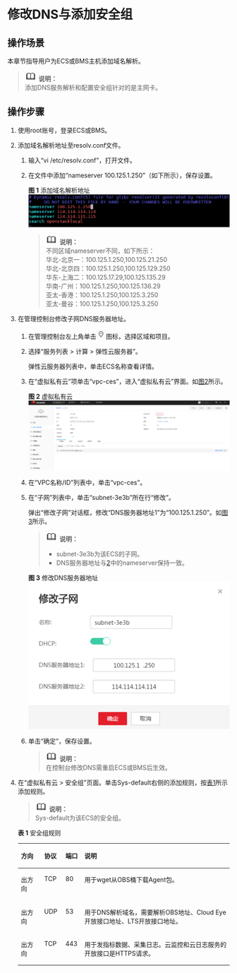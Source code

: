 # 修改DNS与添加安全组<a name="ZH-CN_TOPIC_0150354069"></a>

## 操作场景<a name="zh-cn_topic_0078544024_section10035481163223"></a>

本章节指导用户为ECS或BMS主机添加域名解析。

>![](public_sys-resources/icon-note.gif) **说明：**   
>添加DNS服务解析和配置安全组针对的是主网卡。  

## 操作步骤<a name="zh-cn_topic_0078544024_section47827882164755"></a>

1.  使用root账号，登录ECS或BMS。
2.  <a name="zh-cn_topic_0078544024_li30189854165124"></a>添加域名解析地址至resolv.conf文件。
    1.  输入“vi /etc/resolv.conf”，打开文件。
    2.  在文件中添加“nameserver 100.125.1.250”（如下所示），保存设置。

        **图 1**  添加域名解析地址<a name="fig152111017228"></a>  
        ![](figures/添加域名解析地址.png "添加域名解析地址")

        >![](public_sys-resources/icon-note.gif) **说明：**   
        >不同区域nameserver不同，如下所示：  
        >华北-北京一：100.125.1.250,100.125.21.250  
        >华北-北京四：100.125.1.250,100.125.129.250  
        >华东-上海二：100.125.17.29,100.125.135.29  
        >华南-广州：100.125.1.250,100.125.136.29  
        >亚太-香港：100.125.1.250,100.125.3.250  
        >亚太-曼谷：100.125.1.250,100.125.3.250  


3.  在管理控制台修改子网DNS服务器地址。
    1.  在管理控制台左上角单击![](figures/icon-region.png)图标，选择区域和项目。
    2.  选择“服务列表 \> 计算 \> 弹性云服务器”。

        弹性云服务器列表中，单击ECS名称查看详情。

    3.  在“虚拟私有云”项单击“vpc-ces”，进入“虚拟私有云”界面。如[图2](#fig0772121318363)所示。

        **图 2**  虚拟私有云<a name="fig0772121318363"></a>  
        ![](figures/虚拟私有云.png "虚拟私有云")

    4.  在“VPC名称/ID”列表中，单击“vpc-ces”。
    5.  在“子网”列表中，单击“subnet-3e3b”所在行“修改”。

        弹出“修改子网”对话框，修改“DNS服务器地址1”为“100.125.1.250”。如[图3](#fig6241144284010)所示。

        >![](public_sys-resources/icon-note.gif) **说明：**   
        >-   subnet-3e3b为该ECS的子网。  
        >-   DNS服务器地址与[2](#zh-cn_topic_0078544024_li30189854165124)中的nameserver保持一致。  

        **图 3**  修改DNS服务器地址<a name="fig6241144284010"></a>  
        ![](figures/修改DNS服务器地址.png "修改DNS服务器地址")

    6.  单击“确定”，保存设置。

        >![](public_sys-resources/icon-note.gif) **说明：**   
        >在控制台修改DNS需重启ECS或BMS后生效。  


4.  在“虚拟私有云 \> 安全组”页面。单击Sys-default右侧的添加规则，按[表1](#table89472534275)所示添加规则。

    >![](public_sys-resources/icon-note.gif) **说明：**   
    >Sys-default为该ECS的安全组。  

    **表 1**  安全组规则

    <a name="table89472534275"></a>
    <table><thead align="left"><tr id="row12943453152710"><th class="cellrowborder" valign="top" width="11%" id="mcps1.2.5.1.1"><p id="p69421453152713"><a name="p69421453152713"></a><a name="p69421453152713"></a>方向</p>
    </th>
    <th class="cellrowborder" valign="top" width="10%" id="mcps1.2.5.1.2"><p id="p149428533277"><a name="p149428533277"></a><a name="p149428533277"></a>协议</p>
    </th>
    <th class="cellrowborder" valign="top" width="9%" id="mcps1.2.5.1.3"><p id="p69424532275"><a name="p69424532275"></a><a name="p69424532275"></a>端口</p>
    </th>
    <th class="cellrowborder" valign="top" width="70%" id="mcps1.2.5.1.4"><p id="p894395312278"><a name="p894395312278"></a><a name="p894395312278"></a>说明</p>
    </th>
    </tr>
    </thead>
    <tbody><tr id="row49431153112718"><td class="cellrowborder" valign="top" width="11%" headers="mcps1.2.5.1.1 "><p id="p1494312539277"><a name="p1494312539277"></a><a name="p1494312539277"></a>出方向</p>
    </td>
    <td class="cellrowborder" valign="top" width="10%" headers="mcps1.2.5.1.2 "><p id="p14943185382715"><a name="p14943185382715"></a><a name="p14943185382715"></a>TCP</p>
    </td>
    <td class="cellrowborder" valign="top" width="9%" headers="mcps1.2.5.1.3 "><p id="p594325317274"><a name="p594325317274"></a><a name="p594325317274"></a>80</p>
    </td>
    <td class="cellrowborder" valign="top" width="70%" headers="mcps1.2.5.1.4 "><p id="p16651028185814"><a name="p16651028185814"></a><a name="p16651028185814"></a>用于wget从OBS桶下载Agent包。</p>
    </td>
    </tr>
    <tr id="row6944145315277"><td class="cellrowborder" valign="top" width="11%" headers="mcps1.2.5.1.1 "><p id="p69441453102716"><a name="p69441453102716"></a><a name="p69441453102716"></a>出方向</p>
    </td>
    <td class="cellrowborder" valign="top" width="10%" headers="mcps1.2.5.1.2 "><p id="p1394425315273"><a name="p1394425315273"></a><a name="p1394425315273"></a>UDP</p>
    </td>
    <td class="cellrowborder" valign="top" width="9%" headers="mcps1.2.5.1.3 "><p id="p6944185312278"><a name="p6944185312278"></a><a name="p6944185312278"></a>53</p>
    </td>
    <td class="cellrowborder" valign="top" width="70%" headers="mcps1.2.5.1.4 "><p id="p1051336115813"><a name="p1051336115813"></a><a name="p1051336115813"></a>用于DNS解析域名，需要解析OBS地址、Cloud Eye开放接口地址、LTS开放接口地址。</p>
    </td>
    </tr>
    <tr id="row19947105314275"><td class="cellrowborder" valign="top" width="11%" headers="mcps1.2.5.1.1 "><p id="p1894418532279"><a name="p1894418532279"></a><a name="p1894418532279"></a>出方向</p>
    </td>
    <td class="cellrowborder" valign="top" width="10%" headers="mcps1.2.5.1.2 "><p id="p15947145313278"><a name="p15947145313278"></a><a name="p15947145313278"></a>TCP</p>
    </td>
    <td class="cellrowborder" valign="top" width="9%" headers="mcps1.2.5.1.3 "><p id="p1194755318274"><a name="p1194755318274"></a><a name="p1194755318274"></a>443</p>
    </td>
    <td class="cellrowborder" valign="top" width="70%" headers="mcps1.2.5.1.4 "><p id="p2748650125812"><a name="p2748650125812"></a><a name="p2748650125812"></a>用于发指标数据、采集日志。云监控和云日志服务的开放接口是HTTPS请求。</p>
    </td>
    </tr>
    </tbody>
    </table>


